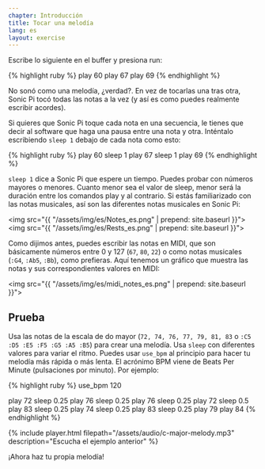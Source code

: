 ```yaml
---
chapter: Introducción
title: Tocar una melodía
lang: es
layout: exercise
---
```


Escribe lo siguiente en el buffer y presiona run:


{% highlight ruby %}
play 60
play 67
play 69
{% endhighlight %}

No sonó como una melodía, ¿verdad?. En vez de tocarlas una tras otra, Sonic Pi tocó todas las notas a la vez (y así es como puedes realmente escribir acordes).

Si quieres que Sonic Pi toque cada nota en una secuencia, le tienes que decir al software que haga una pausa entre una nota y otra. Inténtalo escribiendo
 `sleep 1` debajo de cada nota como esto: 

{% highlight ruby %}
play 60
sleep 1
play 67
sleep 1
play 69
{% endhighlight %}

`sleep 1` dice a Sonic Pi que espere un tiempo. Puedes probar con números mayores o menores. Cuanto menor sea el valor de sleep, menor será la duración entre los comandos play y al contrario. Si estás familiarizado con las notas musicales, así son las diferentes notas musicales en Sonic Pi:

<img src="{{ "/assets/img/es/Notes_es.png" | prepend: site.baseurl }}"> 
<img src="{{ "/assets/img/es/Rests_es.png" | prepend: site.baseurl }}">

Como dijimos antes, puedes escribir las notas en MIDI, que son básicamente números entre 0 y 127 (`67`, `80`, `22`) o como notas musicales (`:G4`, `:Ab5`, `:Bb`), como prefieras. Aquí tenemos un gráfico que muestra las notas y sus correspondientes valores en MIDI:

<img src="{{ "/assets/img/es/midi_notes_es.png" | prepend: site.baseurl }}">

## Prueba

Usa las notas de la escala de do mayor (`72, 74, 76, 77, 79, 81, 83` o `:C5 :D5 :E5 :F5 :G5 :A5 :B5`) para crear una melodía. Usa `sleep` con diferentes valores para variar el ritmo. Puedes usar `use_bpm` al principio para hacer tu melodía más rápida o más lenta. El acrónimo BPM viene de Beats Per Minute (pulsaciones por minuto). Por ejemplo:

{% highlight ruby %}
use_bpm 120

play 72
sleep 0.25
play 76
sleep 0.25
play 76
sleep 0.25
play 72
sleep 0.5
play 83
sleep 0.25
play 74
sleep 0.25
play 83
sleep 0.25
play 79
play 84
{% endhighlight %}

{% include player.html filepath="/assets/audio/c-major-melody.mp3" description="Escucha el ejemplo anterior" %}

¡Ahora haz tu propia melodía!